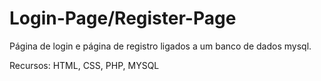 # Login-Page/Register-Page
Página de login e página de registro ligados a um banco de dados mysql.

Recursos: HTML, CSS, PHP, MYSQL
